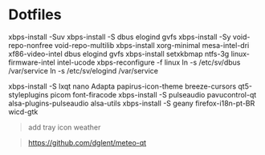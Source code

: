 # Dotfiles
xbps-install -Suv
xbps-install -S dbus elogind gvfs 
xbps-install -Sy void-repo-nonfree void-repo-multilib
xbps-install xorg-minimal mesa-intel-dri xf86-video-intel dbus elogind gvfs 
xbps-install setxkbmap ntfs-3g linux-firmware-intel  intel-ucode
xbps-reconfigure -f linux
ln -s /etc/sv/dbus /var/service
ln -s /etc/sv/elogind /var/service

xbps-install -S lxqt nano Adapta papirus-icon-theme breeze-cursors qt5-styleplugins picom font-firacode 
xbps-install -S pulseaudio pavucontrol-qt alsa-plugins-pulseaudio alsa-utils 
xbps-install -S geany firefox-i18n-pt-BR wicd-gtk

> add tray icon weather

> https://github.com/dglent/meteo-qt
